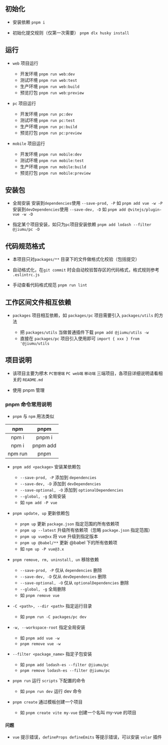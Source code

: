 ## 初始化

- 安装依赖 `pnpm i`

- 初始化提交规则（仅第一次需要） `pnpm dlx husky install`

## 运行

- `web` 项目运行

  + 开发环境 `pnpm run web:dev`
  + 测试环境 `pnpm run web:test`
  + 生产环境 `pnpm run web:build`
  + 预览打包 `pnpm run web:preview`

- `pc` 项目运行

  + 开发环境 `pnpm run pc:dev`
  + 测试环境 `pnpm run pc:test`
  + 生产环境 `pnpm run pc:build`
  + 预览打包 `pnpm run pc:preview`

- `mobile` 项目运行

  + 开发环境 `pnpm run mobile:dev`
  + 测试环境 `pnpm run mobile:test`
  + 生产环境 `pnpm run mobile:build`
  + 预览打包 `pnpm run mobile:preview`

## 安装包

- 全局安装
  安装到`dependencies`使用 `--save-prod, -P` 如 `pnpm add vue -w -P`
  安装到`devDependencies`使用 `--save-dev, -D` 如 `pnpm add @vitejs/plugin-vue -w -D`

- 指定某个项目安装，如只为`pc`项目安装依赖  `pnpm add lodash --filter @jiumu/pc -D`

## 代码规范格式

- 本项目只对`packages/**` 目录下的文件做格式化校验（包括提交）

- 自动格式化，在`git commit` 时会自动校验暂存区的代码格式，格式规则参考 `.eslintrc.js`

- 手动查看代码格式规范 `pnpm run lint`

## 工作区间文件相互依赖

- `packages` 项目相互依赖，如 `packages/pc` 项目需要引入 `packages/utils` 的方法

  + 把 `packages/utils` 当做普通插件下载 `pnpm add @jiumu/utils -w`
  + 直接在 `packages/pc` 项目引入使用即可 `import { xxx } from '@jiumu/utils`

## 项目说明
- 该项目主要为樛木 `PC管理端` `PC web端` `移动端` 三端项目，各项目详细说明请看相关的 `README.md`


- 使用 pnpm 管理

### pnpm 命令常用说明

- `pnpm` 与 `npm` 用法类似

| npm | pnpm |
|:---:|:---:|
| npm i | pnpm i |
| npm i <package> | pnpm add <package> |
| npm run <cmd> | pnpm <cmd> |

- `pnpm add <package>` 安装某依赖包
  + `--save-prod, -P` 添加到 `dependencies`
  + `--save-dev, -D` 添加到 `devDependencies`
  + `--save-optional, -O` 添加到 `optionalDependencies`
  + `--global, -g` 全局安装
  + 如 `npm add -P vue`

- `pnpm update, up` 更新依赖包
  + `pnpm up` 更新 `package.json` 指定范围的所有依赖项
  + `pnpm up --latest` 升级所有依赖项（忽略 `package.json` 指定范围）
  + `pnpm up vue@xx` 将 vue 升级到指定版本
  + `pnpm up @babel/**` 更新 @babel 下的所有依赖项
  + 如 `npm up -P vue@3.x`

- `pnpm remove, rm, uninstall, un` 移除依赖
  + `--save-prod, -P` 仅从 `dependencies` 删除
  + `--save-dev, -D` 仅从 `devDependencies` 删除
  + `--save-optional, -O` 仅从 `optionalDependencies` 删除
  + `--global, -g` 全局删除
  + 如 `pnpm remove vue`

- `-C <path>, --dir <path>` 指定运行目录
  + 如 `pnpm run -C packages/pc dev`

- `-w, --workspace-root` 指定全局安装
  + 如 `pnpm add vue -w`
  + `pnpm remove vue -w`

- `--filter <package_name>` 指定子包安装
  + 如 `pnpm add lodash-es --filter @jiumu/pc`
  + `pnpm remove lodash-es --filter @jiumu/pc`

- `pnpm run` 运行 `scripts` 下配置的命令
  + 如 `pnpm run dev` 运行 dev 命令

- `pnpm create` 通过模板创建一个项目
  + 如 `pnpm create vite my-vue` 创建一个名叫 my-vue 的项目

#### 问题

- `vue` 提示错误，`defineProps defineEmits` 等提示错误，可以安装 `volar` 插件

